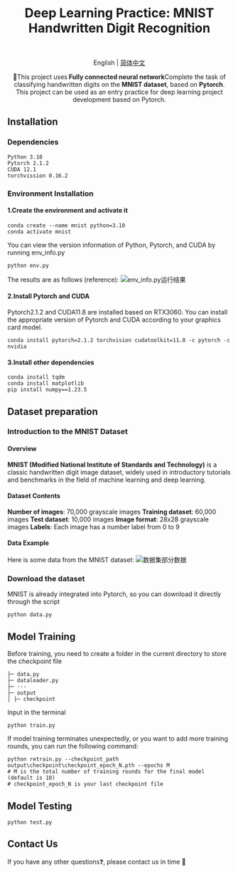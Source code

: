 <p align="center">
    <h1 align="center">Deep Learning Practice: MNIST Handwritten Digit Recognition</h1>
</p>


<br>
<div align="center">

English | [简体中文](README_CN.md)

</div>

<p align="center">
    🌟This project uses<strong> Fully connected neural network</strong>Complete the task of classifying handwritten digits on the <strong>MNIST dataset</strong>, based on <strong>Pytorch</strong>. This project can be used as an entry practice for deep learning project development based on Pytorch.
</p>

## Installation

### Dependencies

```
Python 3.10
Pytorch 2.1.2
CUDA 12.1
torchvission 0.16.2
```

### Environment Installation

#### 1.Create the environment and activate it

```
conda create --name mnist python=3.10
conda activate mnist
```

You can view the version information of Python, Pytorch, and CUDA by running env_info.py

```
python env.py
```

The results are as follows (reference):
![env_info.py运行结果](".\figs\fig2.png")

#### 2.Install Pytorch and CUDA

Pytorch2.1.2 and CUDA11.8 are installed based on RTX3060. You can install the appropriate version of Pytorch and CUDA according to your graphics card model.

```
conda install pytorch=2.1.2 torchvision cudatoolkit=11.8 -c pytorch -c nvidia
```

#### 3.Install other dependencies

```
conda install tqdm
conda install matplotlib
pip install numpy==1.23.5
```

## Dataset preparation

### Introduction to the MNIST Dataset

#### Overview

**MNIST (Modified National Institute of Standards and Technology)** is a classic handwritten digit image dataset, widely used in introductory tutorials and benchmarks in the field of machine learning and deep learning.

#### Dataset Contents

**Number of images**: 70,000 grayscale images
**Training dataset**: 60,000 images
**Test dataset**: 10,000 images
**Image format**: 28x28 grayscale images
**Labels**: Each image has a number label from 0 to 9

#### Data Example

Here is some data from the MNIST dataset:
![数据集部分数据](".\figs\fig1.png")

### Download the dataset

MNIST is already integrated into Pytorch, so you can download it directly through the script

```
python data.py
```

## Model Training

Before training, you need to create a folder in the current directory to store the checkpoint file

```
├─ data.py
├─ dataloader.py
├─ ···
├─ output
│ ├─ checkpoint
```
Input in the terminal
```
python train.py
```

If model training terminates unexpectedly, or you want to add more training rounds, you can run the following command:

```
python retrain.py --checkpoint_path output\checkpoint\checkpoint_epoch_N.pth --epochs M
# M is the total number of training rounds for the final model (default is 10)
# checkpoint_epoch_N is your last checkpoint file
```

## Model Testing

```
python test.py
```

## Contact Us

If you have any other questions❓, please contact us in time 👬

